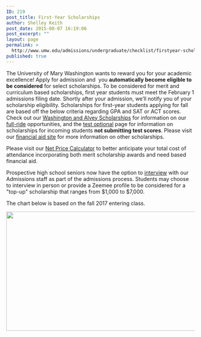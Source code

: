 ```yaml
---
ID: 219
post_title: First-Year Scholarships
author: Shelley Keith
post_date: 2015-08-07 16:19:06
post_excerpt: ""
layout: page
permalink: >
  http://www.umw.edu/admissions/undergraduate/checklist/firstyear-scholarships/
published: true
---
```

The University of Mary Washington wants to reward you for your academic excellence! Apply for admission and  you <b>automatically become eligible to be considered</b> for select scholarships. <span id="OLK_SRC_BODY_SECTION">To be considered for merit and curriculum based scholarships, first year students must meet the February 1 admissions filing date.</span> Shortly after your admission, we’ll notify you of your scholarship eligibility. Scholarships for first-year students applying for fall are based off the below criteria regarding GPA and SAT or ACT scores.  Check out our <a href="http://www.umw.edu/admissions/undergraduate/checklist/freshman-scholarships/washington-and-alvey/">Washington and Alvey Scholarships</a> for information on our <a href="/admissions/freshman-scholarships/washington-and-alvey/">full-ride</a> opportunities, and the <a href="http://www.umw.edu/admissions/undergraduate/checklist/test-optional/">test optional</a> page for information on scholarships for incoming students <strong>not submitting test scores</strong>. Please visit our <a href="http://www.umw.edu/financialaid/types/scholarship-opportunities/">financial aid site</a> for more information on other scholarships.

Please visit our <a href="http://adminfinance.umw.edu/umwstatic/financialaid/NetPriceCalculator/npcalc.htm">Net Price Calculator</a> to better anticipate your total cost of attendance incorporating both merit scholarship awards and need based financial aid.

Prospective high school seniors now have the option to <a href="https://umw.askadmissions.net/Portal/EI/GroupUrl?gid=53045964a5260b561642578a0eff909e407e44">interview</a> with our Admissions staff as part of the admissions process. Students may choose to interview in person or provide a Zeemee profile to be considered for a "top-up" scholarship that ranges from $1,000 to $7,000.

The chart below is based on the fall 2017 entering class.

<img class="alignnone wp-image-48189 size-large" src="http://www.umw.edu/admissions/wp-content/uploads/sites/6/2015/08/Scholarship-GraphicTestScores-Fall2016-1024x319.png" width="1024" height="319" />

&nbsp;
